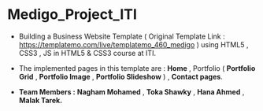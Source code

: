 # Medigo_Project_ITI

- Building a Business Website Template ( Original Template Link : https://templatemo.com/live/templatemo_460_medigo ) using HTML5 , CSS3 , JS in HTML5 & CSS3 course at ITI.

- The implemented pages in this template are : **Home** , Portfolio ( **Portfolio Grid** , **Portfolio Image** , **Portfolio Slideshow** ) , **Contact pages**.
  
- **Team Members :** **Nagham Mohamed** , **Toka Shawky** , **Hana Ahmed** , **Malak Tarek.**
